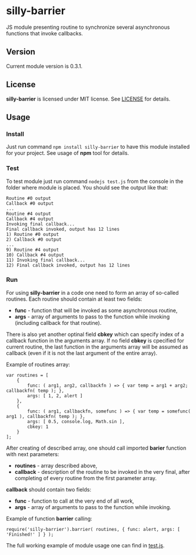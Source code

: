 # silly-barrier #
JS module presenting routine to synchronize several asynchronous functions that invoke callbacks.

## Version ##
Current module version is 0.3.1.

## License ##
**silly-barrier** is licensed under MIT license. See [LICENSE](./LICENSE) for details.

## Usage ##
### Install ###
Just run command `npm install silly-barrier` to have this module installed for your project. See usage of **npm** tool for details.

### Test ###
To test module just run command `nodejs test.js` from the console in the folder where module is placed. You should see the output like that:

	Routine #0 output
	Callback #0 output
	...
	Routine #4 output
	Callback #4 output
	Invoking final callback...
	Final callback invoked, output has 12 lines
	1) Routine #0 output
	2) Callback #0 output
	...
	9) Routine #4 output
	10) Callback #4 output
	11) Invoking final callback...
	12) Final callback invoked, output has 12 lines

### Run ###
For using **silly-barrier** in a code one need to form an array of so-called routines. Each routine should contain at least two fields:

* **func** - function that will be invoked as some asynchronous routine,
* **args** - array of arguments to pass to the function while invoking (including callback for that routine).

There is also yet another optinal field **cbkey** which can specify index of a callback function in the arguments array. If no field **cbkey** is cpecified for current routine, the last function in the arguments array will be assumed as callback (even if it is not the last argument of the entire array).

Example of routines array:

    var routines = [
		{ 
			func: ( arg1, arg2, callbackfn ) => { var temp = arg1 + arg2; callbackfn( temp ); },
			args: [ 1, 2, alert ]
		},
		{ 
			func: ( arg1, callbackfn, somefunc ) => { var temp = somefunc( arg1 ), callbackfn( temp ); },
			args: [ 0.5, console.log, Math.sin ],
			cbkey: 1 
		}
	];

After creating of described array, one should call imported **barier** function with next parameters:

* **routines** - array described above,
* **callback** - description of the routine to be invoked in the very final, after completing of every routine from the first parameter array.

**callback** should contain two fields:

* **func** - function to call at the very end of all work,
* **args** - array of arguments to pass to the function while invoking.

Example of function **barrier** calling:

    require('silly-barrier').barrier( routines, { func: alert, args: [ 'Finished!' ] } );

The full working example of module usage one can find in [test.js](./test.js).